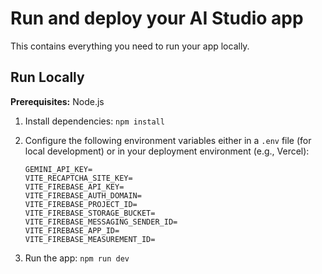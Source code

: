 # Run and deploy your AI Studio app

This contains everything you need to run your app locally.

## Run Locally

**Prerequisites:**  Node.js


1. Install dependencies:
   `npm install`
2. Configure the following environment variables either in a `.env` file (for local development) or in your deployment environment (e.g., Vercel):

   ```
   GEMINI_API_KEY=
   VITE_RECAPTCHA_SITE_KEY=
   VITE_FIREBASE_API_KEY=
   VITE_FIREBASE_AUTH_DOMAIN=
   VITE_FIREBASE_PROJECT_ID=
   VITE_FIREBASE_STORAGE_BUCKET=
   VITE_FIREBASE_MESSAGING_SENDER_ID=
   VITE_FIREBASE_APP_ID=
   VITE_FIREBASE_MEASUREMENT_ID=
   ```
3. Run the app:
   `npm run dev`
